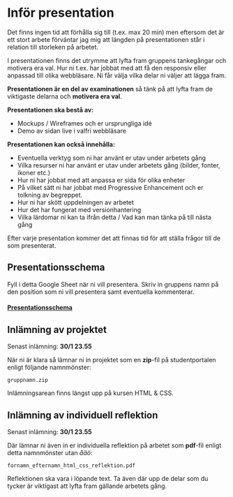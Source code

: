 # Inför presentation

Det finns ingen tid att förhålla sig till (t.ex. max 20 min) men eftersom det är ett stort arbete förväntar jag mig att längden på presentationen står i relation till storleken på arbetet.

I presentationen finns det utrymme att lyfta fram gruppens tankegångar och motivera era val. Hur ni t.ex. har jobbat med att få den responsiv eller anpassad till olika webbläsare. Ni får välja vilka delar ni väljer att lägga fram. 

**Presentationen är en del av examinationen** så tänk på att lyfta fram de viktigaste delarna och **motivera era val**. 

**Presentationen ska bestå av:**

* Mockups / Wireframes och er ursprungliga idé
* Demo av sidan live i valfri webbläsare

**Presentationen kan också innehålla:**

* Eventuella verktyg som ni har använt er utav under arbetets gång
* Vilka resurser ni har använt er utav under arbetets gång (bilder, fonter, ikoner etc.)
* Hur ni har jobbat med att anpassa er sida för olika enheter
* På vilket sätt ni har jobbat med Progressive Enhancement och er tolkning av begreppet.
* Hur ni har skött uppdelningen av arbetet
* Hur det har fungerat med versionhantering
* Vilka lärdomar ni kan ta ifrån detta / Vad kan man tänka på till nästa gång

Efter varje presentation kommer det att finnas tid för att ställa frågor till de som presenterat.

## Presentationsschema

Fyll i detta Google Sheet när ni vill presentera. Skriv in gruppens namn på den position som ni vill presentera samt eventuella kommenterar.

#### [Presentationsschema](https://docs.google.com/spreadsheets/d/18YH1GFVvbYzGgbWExNelSeuTNPrfWpNPmbThU1DosKk/edit?usp=sharing)

## Inlämning av projektet

Senast inlämning: **30/1 23.55**  

När ni är klara så lämnar ni in projektet som en **zip**-fil på studentportalen enligt följande namnmönster:

`gruppnamn.zip`

Inlämningsarean finns längst upp på kursen HTML & CSS.

## Inlämning av individuell reflektion

Senast inlämning: **30/1 23.55**

Där lämnar ni även in er individuella reflektion på arbetet som **pdf**-fil enligt detta namnmönster utan _åäö_:

`fornamn_efternamn_html_css_reflektion.pdf`

Reflektionen ska vara i löpande text. Ta även där upp de delar som du tycker är viktigast att lyfta fram gällande arbetets gång.
